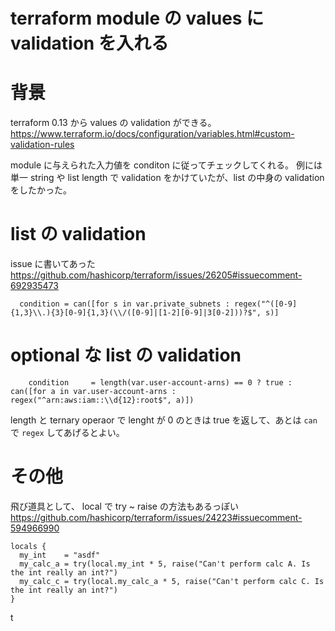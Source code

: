 terraform module の values に validation を入れる
===

# 背景
terraform 0.13 から values の validation ができる。
https://www.terraform.io/docs/configuration/variables.html#custom-validation-rules

module に与えられた入力値を conditon に従ってチェックしてくれる。
例には単一 string や list length で validation をかけていたが、list の中身の validation をしたかった。

# list の validation
issue に書いてあった
https://github.com/hashicorp/terraform/issues/26205#issuecomment-692935473

```hcl
  condition = can([for s in var.private_subnets : regex("^([0-9]{1,3}\\.){3}[0-9]{1,3}(\\/([0-9]|[1-2][0-9]|3[0-2]))?$", s)]
```


# optional な list の validation

```hcl
    condition     = length(var.user-account-arns) == 0 ? true : can([for a in var.user-account-arns : regex("^arn:aws:iam::\\d{12}:root$", a)])
```

length と ternary operaor で lenght が 0 のときは true を返して、あとは `can` で `regex` してあげるとよい。

# その他
飛び道具として、 local で try ~ raise の方法もあるっぽい
https://github.com/hashicorp/terraform/issues/24223#issuecomment-594966990
```hcl
locals {
  my_int    = "asdf"
  my_calc_a = try(local.my_int * 5, raise("Can't perform calc A. Is the int really an int?")
  my_calc_c = try(local.my_calc_a * 5, raise("Can't perform calc C. Is the int really an int?")
}
```
t
